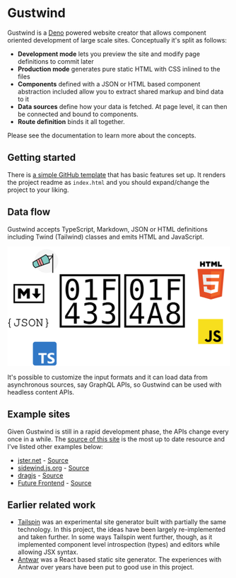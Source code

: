 # Gustwind

Gustwind is a [Deno](https://deno.land/) powered website creator that allows component oriented development of large scale sites. Conceptually it's split as follows:

* **Development mode** lets you preview the site and modify page definitions to commit later
* **Production mode** generates pure static HTML with CSS inlined to the files
* **Components** defined with a JSON or HTML based component abstraction included allow you to extract shared markup and bind data to it
* **Data sources** define how your data is fetched. At page level, it can then be connected and bound to components.
* **Route definition** binds it all together.

Please see the documentation to learn more about the concepts.

## Getting started

There is [a simple GitHub template](https://github.com/gustwindjs/gustwind-template) that has basic features set up. It renders the project readme as `index.html` and you should expand/change the project to your liking.

## Data flow

Gustwind accepts TypeScript, Markdown, JSON or HTML definitions including Twind (Tailwind) classes and emits HTML and JavaScript.

![Gustwind data flow](./assets/gustwind-flow.svg)

It's possible to customize the input formats and it can load data from asynchronous sources, say GraphQL APIs, so Gustwind can be used with headless content APIs.

## Example sites

Given Gustwind is still in a rapid development phase, the APIs change every once in a while. The [source of this site](https://github.com/gustwindjs/gustwind) is the most up to date resource and I've listed other examples below:

* [jster.net](https://jster.net/) - [Source](https://github.com/jsterlibs/website-v2)
* [sidewind.js.org](https://sidewind.js.org/) - [Source](https://github.com/survivejs/sidewind)
* [dragjs](http://bebraw.github.io/dragjs/) - [Source](https://github.com/bebraw/dragjs)
* [Future Frontend](https://futurefrontend.com/) - [Source](https://github.com/ReactFinland/future-frontend-site)

## Earlier related work

* [Tailspin](https://github.com/survivejs/tailspin) was an experimental site generator built with partially the same technology. In this project, the ideas have been largely re-implemented and taken further. In some ways Tailspin went further, though, as it implemented component level introspection (types) and editors while allowing JSX syntax.
* [Antwar](https://antwar.js.org/) was a React based static site generator. The experiences with Antwar over years have been put to good use in this project.
